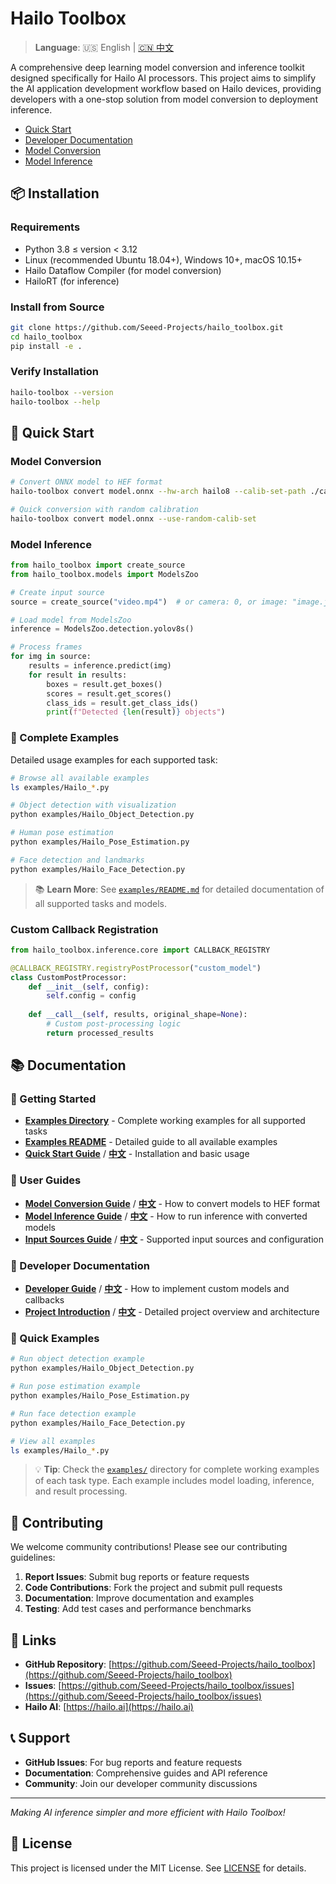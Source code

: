  # Hailo Toolbox

> **Language**: 🇺🇸 English | [🇨🇳 中文](README_zh.md)

A comprehensive deep learning model conversion and inference toolkit designed specifically for Hailo AI processors. This project aims to simplify the AI application development workflow based on Hailo devices, providing developers with a one-stop solution from model conversion to deployment inference.

- [Quick Start](docs/en/GET_STAR.md)
- [Developer Documentation](docs/en/DEV.md)
- [Model Conversion](docs/en/CONVERT.md)
- [Model Inference](docs/en/INFERENCE.md)


## 📦 Installation

### Requirements
- Python 3.8 ≤ version < 3.12
- Linux (recommended Ubuntu 18.04+), Windows 10+, macOS 10.15+
- Hailo Dataflow Compiler (for model conversion)
- HailoRT (for inference)

### Install from Source
```bash
git clone https://github.com/Seeed-Projects/hailo_toolbox.git
cd hailo_toolbox
pip install -e .
```

### Verify Installation
```bash
hailo-toolbox --version
hailo-toolbox --help
```

## 🚀 Quick Start

### Model Conversion
```bash
# Convert ONNX model to HEF format
hailo-toolbox convert model.onnx --hw-arch hailo8 --calib-set-path ./calibration_data

# Quick conversion with random calibration
hailo-toolbox convert model.onnx --use-random-calib-set
```

### Model Inference
```python
from hailo_toolbox import create_source
from hailo_toolbox.models import ModelsZoo

# Create input source
source = create_source("video.mp4")  # or camera: 0, or image: "image.jpg"

# Load model from ModelsZoo
inference = ModelsZoo.detection.yolov8s()

# Process frames
for img in source:
    results = inference.predict(img)
    for result in results:
        boxes = result.get_boxes()
        scores = result.get_scores()
        class_ids = result.get_class_ids()
        print(f"Detected {len(result)} objects")
```

### 📖 Complete Examples
Detailed usage examples for each supported task:

```bash
# Browse all available examples
ls examples/Hailo_*.py

# Object detection with visualization
python examples/Hailo_Object_Detection.py

# Human pose estimation
python examples/Hailo_Pose_Estimation.py

# Face detection and landmarks
python examples/Hailo_Face_Detection.py
```

> 📚 **Learn More**: See [`examples/README.md`](examples/README.md) for detailed documentation of all supported tasks and models.

### Custom Callback Registration
```python
from hailo_toolbox.inference.core import CALLBACK_REGISTRY

@CALLBACK_REGISTRY.registryPostProcessor("custom_model")
class CustomPostProcessor:
    def __init__(self, config):
        self.config = config
    
    def __call__(self, results, original_shape=None):
        # Custom post-processing logic
        return processed_results
```

## 📚 Documentation

### 🚀 Getting Started
- **[Examples Directory](examples/)** - Complete working examples for all supported tasks
- **[Examples README](examples/README.md)** - Detailed guide to all available examples
- **[Quick Start Guide](docs/en/GET_STAR.md)** / **[中文](docs/zh/GET_STAR.md)** - Installation and basic usage

### 📖 User Guides  
- **[Model Conversion Guide](docs/en/CONVERT.md)** / **[中文](docs/zh/CONVERT.md)** - How to convert models to HEF format
- **[Model Inference Guide](docs/en/INFERENCE.md)** / **[中文](docs/zh/INFERENCE.md)** - How to run inference with converted models
- **[Input Sources Guide](docs/en/SOURCE.md)** / **[中文](docs/zh/SOURCE.md)** - Supported input sources and configuration

### 🔧 Developer Documentation
- **[Developer Guide](docs/en/DEV.md)** / **[中文](docs/zh/DEV.md)** - How to implement custom models and callbacks
- **[Project Introduction](docs/en/INTRODUCE.md)** / **[中文](docs/zh/INTRODUCE.md)** - Detailed project overview and architecture



### 🚀 Quick Examples

```bash
# Run object detection example
python examples/Hailo_Object_Detection.py

# Run pose estimation example  
python examples/Hailo_Pose_Estimation.py

# Run face detection example
python examples/Hailo_Face_Detection.py

# View all examples
ls examples/Hailo_*.py
```

> 💡 **Tip**: Check the [`examples/`](examples/) directory for complete working examples of each task type. Each example includes model loading, inference, and result processing.


## 🤝 Contributing

We welcome community contributions! Please see our contributing guidelines:

1. **Report Issues**: Submit bug reports or feature requests
2. **Code Contributions**: Fork the project and submit pull requests
3. **Documentation**: Improve documentation and examples
4. **Testing**: Add test cases and performance benchmarks



## 🔗 Links

- **GitHub Repository**: [https://github.com/Seeed-Projects/hailo_toolbox](https://github.com/Seeed-Projects/hailo_toolbox)
- **Issues**: [https://github.com/Seeed-Projects/hailo_toolbox/issues](https://github.com/Seeed-Projects/hailo_toolbox/issues)
- **Hailo AI**: [https://hailo.ai](https://hailo.ai)

## 📞 Support

- **GitHub Issues**: For bug reports and feature requests
- **Documentation**: Comprehensive guides and API reference
- **Community**: Join our developer community discussions

---

*Making AI inference simpler and more efficient with Hailo Toolbox!* 

## 📄 License

This project is licensed under the MIT License. See [LICENSE](LICENSE) for details.